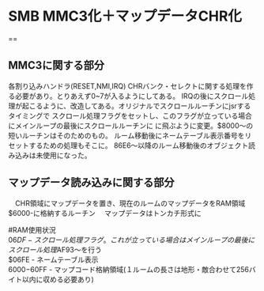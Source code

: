 # SMB MMC3化＋マップデータCHR化
==

## MMC3に関する部分
 各割り込みハンドラ(RESET,NMI,IRQ)
 CHRバンク・セレクトに関する処理を作る必要があり。とりあえず0~7が入るようにしてある。
 IRQの後にスクロール処理が起こるように、改造してある。オリジナルでスクロールルーチンにjsrするタイミングで
 スクロール処理フラグをセットし、このフラグが立っている場合にメインループの最後にスクロールルーチンに
 に飛ぶように変更。$8000～の短いルーチンはそのためのもの。
 ルーム移動後にネームテーブル表示番号をリセットするための処理もそこに。
 86E6～以降のルーム移動後のオブジェクト読み込みは未使用になった。

## マップデータ読み込みに関する部分
　CHR領域にマップデータを置き、現在のルームのマップデータをRAM領域$6000-に格納するルーチン
　マップデータはトンカチ形式に  
  
#RAM使用状況  
$06DF		- スクロール処理フラグ。これが立っている場合はメインループの最後にスクロール処理$AF93～を行う  
$06FE		- ネームテーブル表示  
$6000-$60FF	- マップコード格納領域(１ルームの長さは地形・敵合わせて256バイト以内に収める必要あり)  
